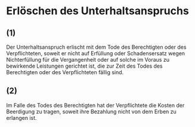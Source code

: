 # Erlöschen des Unterhaltsanspruchs



## (1)

 Der Unterhaltsanspruch erlischt mit dem Tode des Berechtigten oder des Verpflichteten, soweit er nicht auf Erfüllung oder Schadensersatz wegen Nichterfüllung für die Vergangenheit oder auf solche im Voraus zu bewirkende Leistungen gerichtet ist, die zur Zeit des Todes des Berechtigten oder des Verpflichteten fällig sind.

## (2)

 Im Falle des Todes des Berechtigten hat der Verpflichtete die Kosten der Beerdigung zu tragen, soweit ihre Bezahlung nicht von dem Erben zu erlangen ist. 

